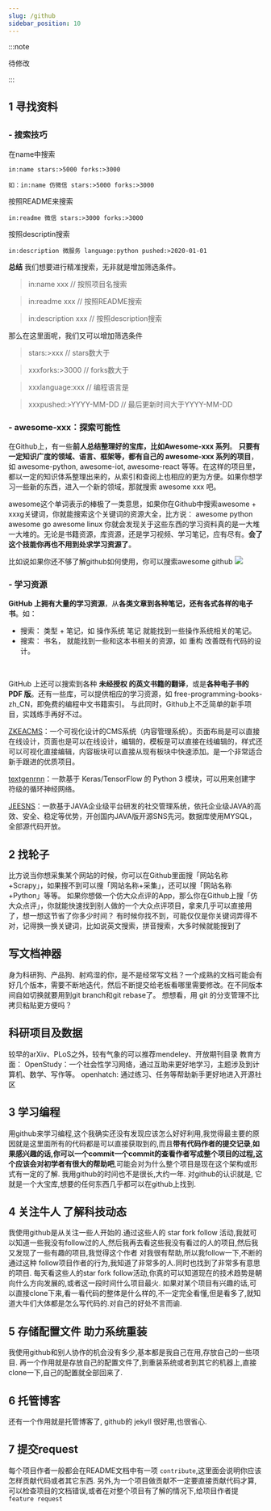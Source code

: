 ```yaml
---
slug: /github
sidebar_position: 10
---
```


:::note

待修改

:::

## 1 寻找资料
## 
### - 搜索技巧


在name中搜索
```
in:name stars:>5000 forks:>3000

如：in:name 仿微信 stars:>5000 forks:>3000
```


按照README来搜索
```
in:readme 微信 stars:>3000 forks:>3000
```


按照descriptin搜索
```
in:description 微服务 language:python pushed:>2020-01-01
```


**总结**
我们想要进行精准搜索，无非就是增加筛选条件。
> in:name xxx // 按照项目名搜索

> in:readme xxx // 按照README搜索

> in:description xxx // 按照description搜索

那么在这里面呢，我们又可以增加筛选条件
> stars:>xxx // stars数大于

> xxxforks:>3000 // forks数大于

> xxxlanguage:xxx // 编程语言是

> xxxpushed:>YYYY-MM-DD // 最后更新时间大于YYYY-MM-DD



### - awesome-xxx：探索可能性
在Github上，有一些**前人总结整理好的宝库，比如Awesome-xxx 系列**。
**只要有一定知识广度的领域、语言、框架等，都有自己的 awesome-xxx 系列的项目**，如 awesome-python, awesome-iot, awesome-react 等等。在这样的项目里，都以一定的知识体系整理出来的，从索引和查阅上也相应的更为方便。如果你想学习一些新的东西，进入一个新的领域，那就搜索 awesome xxx 吧。


awesome这个单词表示的棒极了一类意思，如果你在Github中搜索awesome + xxxg关键词，你就能搜索这个关键词的资源大全，比方说：
awesome python
awesome go
awesome linux
你就会发现关于这些东西的学习资料真的是一大堆一大堆的。无论是书籍资源，库资源，还是学习视频、学习笔记，应有尽有。**会了这个技能你再也不用到处求学习资源了**。


比如说如果你还不够了解github如何使用，你可以搜索awesome github
![](https://cdn.nlark.com/yuque/0/2020/jpeg/1730795/1597559911831-92cf7ec1-b322-409d-8d0e-8c421fe9d65d.jpeg#height=824&id=BL8Nd&originHeight=309&originWidth=720&originalType=binary&ratio=1&size=0&status=done&style=none&width=1920)
### 
### - 学习资源
**GitHub 上拥有大量的学习资源**，从**各类文章到各种笔记，**还有各**式各样的电子书**。如：

- 搜索： 类型 + 笔记，如 操作系统 笔记 就能找到一些操作系统相关的笔记。
- 搜索： 书名， 就能找到一些和这本书相关的资源，如 重构 改善既有代码的设计。

​

GitHub 上还可以搜索到各种 **未经授权 的英文书籍的翻译**，或是**各种电子书的 PDF 版**。还有一些库，可以提供相应的学习资源，如 free-programming-books-zh_CN，即免费的编程中文书籍索引。
与此同时，Github上不乏简单的新手项目，实践练手再好不过。
​

[ZKEACMS](https://github.com/SeriaWei/ZKEACMS)：一个可视化设计的CMS系统（内容管理系统）。页面布局是可以直接在线设计，页面也是可以在线设计，编辑的，模板是可以直接在线编辑的，样式还可以可视化直接编辑，内容板块可以直接从现有板块中快速添加。是一个非常适合新手跟进的优质项目。
​

[ textgenrnn](https://github.com/minimaxir/textgenrnn)：一款基于 Keras/TensorFlow 的 Python 3 模块，可以用来创建字符级的循环神经网络。
​

[JEESNS](https://github.com/zchuanzhao/jeesns/)：一款基于JAVA企业级平台研发的社交管理系统，依托企业级JAVA的高效、安全、稳定等优势，开创国内JAVA版开源SNS先河。数据库使用MYSQL，全部源代码开放。


## 2 找轮子
比方说当你想采集某个网站的时候，你可以在Github里面搜「网站名称 +Scrapy」，如果搜不到可以搜「网站名称+采集」，还可以搜「网站名称+Python」等等。
如果你想做一个仿大众点评的App，那么你在Github上搜「仿大众点评」，你就能快速找到别人做的一个大众点评项目，拿来几乎可以直接用了，想一想这节省了你多少时间？
有时候你找不到，可能仅仅是你关键词弄得不对，记得换一换关键词，比如说英文搜索，拼音搜索，大多时候就能搜到了
## 
## 写文档神器
身为科研狗、产品狗、射鸡湿的你，是不是经常写文档？一个成熟的文档可能会有好几个版本，需要不断地迭代，然后不断提交给老板看哪里需要修改。在不同版本间自如切换就要用到git branch和git rebase了。
想想看，用 git 的分支管理不比拷贝粘贴更方便吗？


## 科研项目及数据
较早的arXiv、PLoS之外，较有气象的可以推荐mendeley、开放期刊目录
教育方面：
OpenStudy：一个社会性学习网络，通过互助来更好地学习，主题涉及到计算机、数学、写作等。
openhatch: 通过练习、任务等帮助新手更好地进入开源社区
​

## 3 学习编程
用github来学习编程,这个我确实还没有发现应该怎么好好利用,我觉得最主要的原因就是这里面所有的代码都是可以直接获取到的,而且**带有代码作者的提交记录**,**如果感兴趣的话,你可以一个commit一个commit的查看作者写成整个项目的过程,这个应该会对初学者有很大的帮助吧**,可能会对为什么整个项目是现在这个架构或形式有一定的了解.
我用github的时间也不是很长,大约一年. 对github的认识就是, 它就是一个大宝库,想要的任何东西几乎都可以在github上找到.
​

## 4 关注牛人 了解科技动态
我使用github是从关注一些人开始的.通过这些人的 star fork follow 活动,我就可以知道一些我没有follow过的人,然后我再去看这些我没有看过的人的项目,然后我又发现了一些有趣的项目,我觉得这个作者 对我很有帮助,所以我follow一下,不断的通过这种 follow项目作者的行为,我知道了非常多的人.同时也找到了非常多有意思的项目.
每天看这些人的star fork follow活动,你真的可以知道现在的技术趋势是朝向什么方向发展的,或者这一段时间什么项目最火.
如果对某个项目有兴趣的话,可以直接clone下来,看一看代码的整体是什么样的,不一定完全看懂,但是看多了,就知道大牛们大体都是怎么写代码的.对自己的好处不言而谕.


## 5 存储配置文件 助力系统重装
我使用github和别人协作的机会没有多少,基本都是我自己在用,存放自己的一些项目.
再一个作用就是存放自己的配置文件了,到重装系统或者到其它的机器上,直接clone一下,自己的配置就全部回来了.
​

## 6 托管博客
还有一个作用就是托管博客了, github的 jekyll 很好用,也很省心.


## 7 提交request
每个项目作者一般都会在README文档中有一项 `contribute`,这里面会说明你应该怎样贡献代码或者其它东西. 另外,为一个项目做贡献不一定要直接贡献代码才算,可以检查项目的文档错误,或者在对整个项目有了解的情况下,给项目作者提 `feature request`




## 





